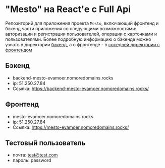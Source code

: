 # "Mesto" на React'е с Full Api 

Репозиторий для приложения проекта `Mesto`, включающий фронтенд и бэкенд части приложения со следующими возможностями: авторизации и регистрации пользователей, операции с карточками и пользователями. Более подробную информацию о бэкенде можно узнать в директории [бэкенд](https://github.com/evamoer/react-mesto-api-full/tree/main/backend), а о фронтенде - в [соседней директории с фронтендом](https://github.com/evamoer/react-mesto-api-full/tree/main/frontend)

## Бэкенд

- backend-mesto-evamoer.nomoredomains.rocks
- ip: 51.250.27.84
- Ссылка: https://backend-mesto-evamoer.nomoredomains.rocks/

## Фронтенд

- mesto-evamoer.nomoredomains.rocks
- ip: 51.250.27.84
- Ссылка: https://mesto-evamoer.nomoredomains.rocks/

## Тестовый пользователь

- почта: test@test.com
- пароль: password
